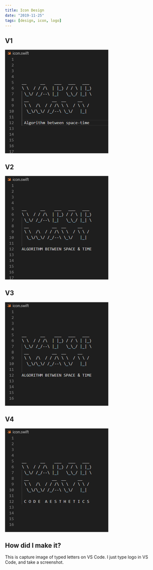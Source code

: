 ```yaml
---
title: Icon Design
date: "2019-11-25"
tags: [design, icon, logo]
---
```


## V1

![icon](./icon.png)

## V2

![icon-v2](./icon-v2.png)

## V3

![icon-v3](./icon-v3.png)

## V4

![icon-v4](./icon-v4.png)

## How did I make it?

This is capture image of typed letters on VS Code. I just type logo in VS Code, and take a screenshot.
